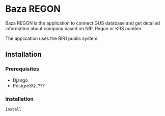 # Baza REGON

Baza REGON is the application to connect GUS database and get detailed information about company based on NIP, Regon or KRS number.

The application uses the BIR1 public system.

## Installation

### Prerequisites

- Django
- PostgreSQL???

### Installation

``install ``